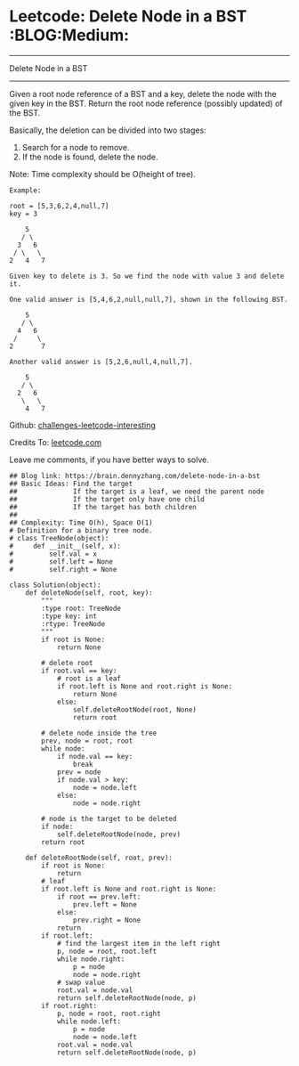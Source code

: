 # Leetcode: Delete Node in a BST     :BLOG:Medium:


---

Delete Node in a BST  

---

Given a root node reference of a BST and a key, delete the node with the given key in the BST. Return the root node reference (possibly updated) of the BST.  

Basically, the deletion can be divided into two stages:  

1.  Search for a node to remove.
2.  If the node is found, delete the node.

Note: Time complexity should be O(height of tree).  

    Example:
    
    root = [5,3,6,2,4,null,7]
    key = 3
    
        5
       / \
      3   6
     / \   \
    2   4   7
    
    Given key to delete is 3. So we find the node with value 3 and delete it.
    
    One valid answer is [5,4,6,2,null,null,7], shown in the following BST.
    
        5
       / \
      4   6
     /     \
    2       7
    
    Another valid answer is [5,2,6,null,4,null,7].
    
        5
       / \
      2   6
       \   \
        4   7

Github: [challenges-leetcode-interesting](https://github.com/DennyZhang/challenges-leetcode-interesting/tree/master/delete-node-in-a-bst)  

Credits To: [leetcode.com](https://leetcode.com/problems/delete-node-in-a-bst/description/)  

Leave me comments, if you have better ways to solve.  

    ## Blog link: https://brain.dennyzhang.com/delete-node-in-a-bst
    ## Basic Ideas: Find the target
    ##              If the target is a leaf, we need the parent node
    ##              If the target only have one child
    ##              If the target has both children
    ##
    ## Complexity: Time O(h), Space O(1)
    # Definition for a binary tree node.
    # class TreeNode(object):
    #     def __init__(self, x):
    #         self.val = x
    #         self.left = None
    #         self.right = None
    
    class Solution(object):
        def deleteNode(self, root, key):
            """
            :type root: TreeNode
            :type key: int
            :rtype: TreeNode
            """
            if root is None:
                return None
    
            # delete root
            if root.val == key:
                # root is a leaf
                if root.left is None and root.right is None:
                    return None
                else:
                    self.deleteRootNode(root, None)
                    return root
    
            # delete node inside the tree
            prev, node = root, root
            while node:
                if node.val == key:
                    break
                prev = node
                if node.val > key:
                    node = node.left
                else:
                    node = node.right
    
            # node is the target to be deleted
            if node:
                self.deleteRootNode(node, prev)
            return root
    
        def deleteRootNode(self, root, prev):
            if root is None:
                return
            # leaf
            if root.left is None and root.right is None:
                if root == prev.left:
                    prev.left = None
                else:
                    prev.right = None
                return
            if root.left:
                # find the largest item in the left right
                p, node = root, root.left
                while node.right:
                    p = node
                    node = node.right
                # swap value
                root.val = node.val
                return self.deleteRootNode(node, p)
            if root.right:
                p, node = root, root.right
                while node.left:
                    p = node
                    node = node.left
                root.val = node.val
                return self.deleteRootNode(node, p)